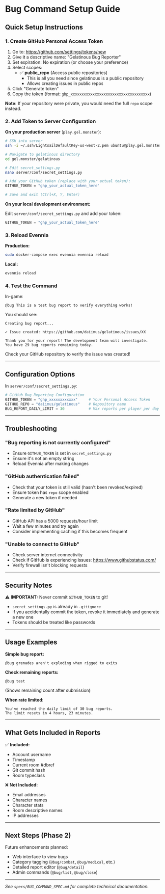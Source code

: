 # Bug Command Setup Guide

## Quick Setup Instructions

### 1. Create GitHub Personal Access Token

1. Go to: https://github.com/settings/tokens/new
2. Give it a descriptive name: "Gelatinous Bug Reporter"
3. Set expiration: No expiration (or choose your preference)
4. Select scopes:
   - ✅ **public_repo** (Access public repositories)
     - This is all you need since gelatinous is a public repository
     - Allows creating issues in public repos
5. Click "Generate token"
6. Copy the token (format: `ghp_xxxxxxxxxxxxxxxxxxxxxxxxxxxxxxxxxxxx`)

**Note:** If your repository were private, you would need the full `repo` scope instead.

### 2. Add Token to Server Configuration

**On your production server** (`play.gel.monster`):

```bash
# SSH into server
ssh -i ~/.ssh/LightsailDefaultKey-us-west-2.pem ubuntu@play.gel.monster

# Navigate to gelatinous directory
cd gel.monster/gelatinous

# Edit secret_settings.py
nano server/conf/secret_settings.py

# Add your GitHub token (replace with your actual token):
GITHUB_TOKEN = "ghp_your_actual_token_here"

# Save and exit (Ctrl+X, Y, Enter)
```

**On your local development environment:**

Edit `server/conf/secret_settings.py` and add your token:
```python
GITHUB_TOKEN = "ghp_your_actual_token_here"
```

### 3. Reload Evennia

**Production:**
```bash
sudo docker-compose exec evennia evennia reload
```

**Local:**
```bash
evennia reload
```

### 4. Test the Command

In-game:
```
@bug This is a test bug report to verify everything works!
```

You should see:
```
Creating bug report...

✓ Issue created: https://github.com/daiimus/gelatinous/issues/XX

Thank you for your report! The development team will investigate.
You have 29 bug reports remaining today.
```

Check your GitHub repository to verify the issue was created!

---

## Configuration Options

In `server/conf/secret_settings.py`:

```python
# GitHub Bug Reporting Configuration
GITHUB_TOKEN = "ghp_xxxxxxxxxxxx"     # Your Personal Access Token
GITHUB_REPO = "daiimus/gelatinous"    # Repository name
BUG_REPORT_DAILY_LIMIT = 30           # Max reports per player per day
```

---

## Troubleshooting

### "Bug reporting is not currently configured"
- Ensure `GITHUB_TOKEN` is set in `secret_settings.py`
- Ensure it's not an empty string
- Reload Evennia after making changes

### "GitHub authentication failed"
- Check that your token is still valid (hasn't been revoked/expired)
- Ensure token has `repo` scope enabled
- Generate a new token if needed

### "Rate limited by GitHub"
- GitHub API has a 5000 requests/hour limit
- Wait a few minutes and try again
- Consider implementing caching if this becomes frequent

### "Unable to connect to GitHub"
- Check server internet connectivity
- Check if GitHub is experiencing issues: https://www.githubstatus.com/
- Verify firewall isn't blocking requests

---

## Security Notes

⚠️ **IMPORTANT:** Never commit `GITHUB_TOKEN` to git!

- `secret_settings.py` is already in `.gitignore`
- If you accidentally commit the token, revoke it immediately and generate a new one
- Tokens should be treated like passwords

---

## Usage Examples

**Simple bug report:**
```
@bug grenades aren't exploding when rigged to exits
```

**Check remaining reports:**
```
@bug test
```
(Shows remaining count after submission)

**When rate limited:**
```
You've reached the daily limit of 30 bug reports.
The limit resets in 4 hours, 23 minutes.
```

---

## What Gets Included in Reports

✅ **Included:**
- Account username
- Timestamp
- Current room #dbref
- Git commit hash
- Room typeclass

❌ **Not Included:**
- Email addresses
- Character names
- Character stats
- Room descriptive names
- IP addresses

---

## Next Steps (Phase 2)

Future enhancements planned:
- Web interface to view bugs
- Category tagging (`@bug/combat`, `@bug/medical`, etc.)
- Detailed report editor (`@bug/detail`)
- Admin commands (`@bug/list`, `@bug/close`)

---

*See `specs/BUG_COMMAND_SPEC.md` for complete technical documentation.*
